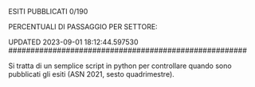 ESITI PUBBLICATI 0/190 

PERCENTUALI DI PASSAGGIO PER SETTORE:

UPDATED 2023-09-01 18:12:44.597530
###################################################### 

Si tratta di un semplice script in python per controllare quando sono pubblicati gli esiti (ASN 2021, sesto quadrimestre).

